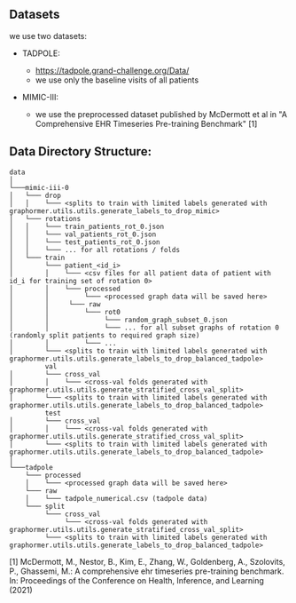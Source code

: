## Datasets
we use two datasets:

- TADPOLE: 
  - https://tadpole.grand-challenge.org/Data/
  - we use only the baseline visits of all patients
  
- MIMIC-III:
  - we use the preprocessed dataset published by McDermott et al in "A Comprehensive EHR Timeseries Pre-training Benchmark" [1]

## Data Directory Structure:

```
data
│
└───mimic-iii-0
│   └─── drop
│   │	 └─── <splits to train with limited labels generated with graphormer.utils.utils.generate_labels_to_drop_mimic>
│   └─── rotations
│   │	 └─── train_patients_rot_0.json
│	│	 └─── val_patients_rot_0.json
│	│	 └─── test_patients_rot_0.json
│	│	 └─── ... for all rotations / folds
│   └─── train
│    	 └─── patient_<id_i>
│    	 │	  └─── <csv files for all patient data of patient with id_i for training set of rotation 0>
│    	 │	  └─── processed
│		 │		   └─── <processed graph data will be saved here>
│		 │     └─── raw
│		 │		   └─── rot0
│		 │		   		└─── random_graph_subset_0.json
│		 │		   		└─── ... for all subset graphs of rotation 0 (randomly split patients to required graph size)
│		 │		   └─── ...
│    	 └─── <splits to train with limited labels generated with graphormer.utils.utils.generate_labels_to_drop_balanced_tadpole>
		 val
│    	 └─── cross_val
│    	 │	  └─── <cross-val folds generated with graphormer.utils.utils.generate_stratified_cross_val_split>
│    	 └─── <splits to train with limited labels generated with graphormer.utils.utils.generate_labels_to_drop_balanced_tadpole>
		 test
│    	 └─── cross_val
│    	 │	  └─── <cross-val folds generated with graphormer.utils.utils.generate_stratified_cross_val_split>
│    	 └─── <splits to train with limited labels generated with graphormer.utils.utils.generate_labels_to_drop_balanced_tadpole>
│   
└───tadpole
    └─── processed
    │	 └─── <processed graph data will be saved here>
    └─── raw
    │	 └─── tadpole_numerical.csv (tadpole data)
    └─── split
    	 └─── cross_val
    	 	  └─── <cross-val folds generated with graphormer.utils.utils.generate_stratified_cross_val_split>
    	 └─── <splits to train with limited labels generated with graphormer.utils.utils.generate_labels_to_drop_balanced_tadpole>

``` 

[1] McDermott, M., Nestor, B., Kim, E., Zhang, W., Goldenberg, A., Szolovits, P., Ghassemi, M.: A comprehensive ehr timeseries pre-training benchmark. In: Proceedings of the Conference on Health, Inference, and Learning (2021)
